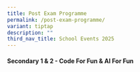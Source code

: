 ```yaml
---
title: Post Exam Programme
permalink: /post-exam-programme/
variant: tiptap
description: ""
third_nav_title: School Events 2025
---
```

<h4>Secondary 1 &amp; 2 - Code For Fun &amp; AI For Fun</h4>
<p></p>